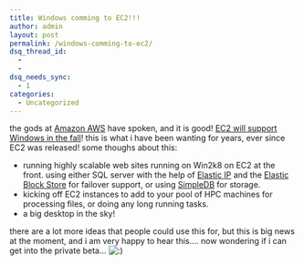 ```yaml
---
title: Windows comming to EC2!!!
author: admin
layout: post
permalink: /windows-comming-to-ec2/
dsq_thread_id:
  - 
  - 
dsq_needs_sync:
  - 1
categories:
  - Uncategorized
---
```

the gods at [Amazon AWS][1] have spoken, and it is good! [EC2 will support Windows in the fall][2]! this is what i have been wanting for years, ever since EC2 was released! some thoughs about this:

  * running highly scalable web sites running on Win2k8 on EC2 at the front. using either SQL server with the help of [Elastic IP][3] and the [Elastic Block Store][4] for failover support, or using [SimpleDB][5]&nbsp;for storage.
  * kicking off EC2 instances to add to your pool of HPC machines for processing files, or doing any long running tasks.
  * a big desktop in the sky!

there are a lot more ideas that people could use this for, but this is big news at the moment, and i am very happy to hear this&#8230;. now wondering if i can get into the private beta&#8230; <img src="http://blog.lotas-smartman.net/wp-includes/images/smilies/icon_smile.gif" alt=":)" class="wp-smiley" />

 [1]: http://aws.typepad.com
 [2]: http://aws.typepad.com/aws/2008/10/coming-soon-ama.html
 [3]: http://developer.amazonwebservices.com/connect/entry.jspa?externalID=1346
 [4]: http://developer.amazonwebservices.com/connect/entry.jspa?externalID=1667
 [5]: http://aws.amazon.com/simpledb/